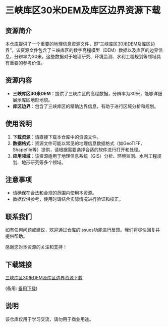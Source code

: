 # 三峡库区30米DEM及库区边界资源下载

## 资源简介

本仓库提供了一个重要的地理信息资源文件，即“三峡库区30米DEM及库区边界”。该资源文件包含了三峡库区的数字高程模型（DEM）数据以及库区的边界信息，分辨率为30米。这些数据对于地理研究、环境监测、水利工程规划等领域具有重要的参考价值。

## 资源内容

- **三峡库区30米DEM**：提供了三峡库区的高程数据，分辨率为30米，能够详细展示库区地形地貌。
- **库区边界**：包含了三峡库区的精确边界信息，有助于进行区域分析和规划。

## 使用说明

1. **下载资源**：请直接下载本仓库中的资源文件。
2. **数据格式**：资源文件可能以常见的地理信息数据格式（如GeoTIFF、Shapefile等）提供，请根据需要选择合适的软件进行打开和处理。
3. **应用领域**：该资源适用于地理信息系统（GIS）分析、环境监测、水利工程规划、地形研究等多个领域。

## 注意事项

- 请确保在合法和合规的范围内使用本资源。
- 数据仅供参考，使用时请结合实际情况进行验证和校正。

## 联系我们

如有任何问题或建议，欢迎通过仓库的Issues功能进行反馈。我们将尽快回复并提供帮助。

感谢您对本资源的关注和支持！

## 下载链接
[三峡库区30米DEM及库区边界资源下载](https://pan.quark.cn/s/54493149092e) 

(备用: [备用下载](https://pan.baidu.com/s/1N6NkvsPJ1bkluHPW8vuO4Q?pwd=1234))

## 说明

该仓库仅用于学习交流，请勿用于商业用途。

